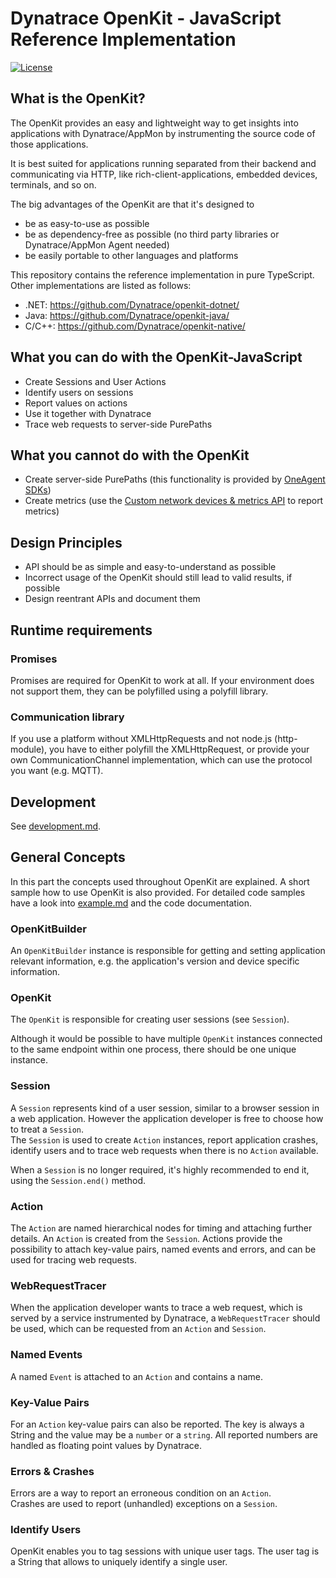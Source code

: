 # Dynatrace OpenKit - JavaScript Reference Implementation

[![License](https://img.shields.io/badge/License-Apache%202.0-blue.svg)](https://opensource.org/licenses/Apache-2.0)

## What is the OpenKit?

The OpenKit provides an easy and lightweight way to get insights into applications with Dynatrace/AppMon by instrumenting the source code of those applications.

It is best suited for applications running separated from their backend and communicating via HTTP, like rich-client-applications, embedded devices, terminals, and so on.

The big advantages of the OpenKit are that it's designed to
* be as easy-to-use as possible
* be as dependency-free as possible (no third party libraries or Dynatrace/AppMon Agent needed)
* be easily portable to other languages and platforms

This repository contains the reference implementation in pure TypeScript. Other implementations are listed as follows:
* .NET: https://github.com/Dynatrace/openkit-dotnet/
* Java: https://github.com/Dynatrace/openkit-java/
* C/C++: https://github.com/Dynatrace/openkit-native/

## What you can do with the OpenKit-JavaScript
* Create Sessions and User Actions
* Identify users on sessions
* Report values on actions
* Use it together with Dynatrace
* Trace web requests to server-side PurePaths

## What you cannot do with the OpenKit
* Create server-side PurePaths (this functionality is provided by [OneAgent SDKs](https://github.com/Dynatrace/OneAgent-SDK))
* Create metrics (use the [Custom network devices & metrics API](https://www.dynatrace.com/support/help/dynatrace-api/timeseries/what-does-the-custom-network-devices-and-metrics-api-provide/) to report metrics)

## Design Principles
* API should be as simple and easy-to-understand as possible
* Incorrect usage of the OpenKit should still lead to valid results, if possible
* Design reentrant APIs and document them

## Runtime requirements

### Promises

Promises are required for OpenKit to work at all. If your environment does not support them, they can be
polyfilled using a polyfill library.

### Communication library

If you use a platform without XMLHttpRequests and not node.js (http-module), you have to either polyfill
the XMLHttpRequest, or provide your own CommunicationChannel implementation, which can use the protocol
you want (e.g. MQTT).

## Development

See [development.md](development.md).

## General Concepts

In this part the concepts used throughout OpenKit are explained. A short sample how to use OpenKit is
also provided. For detailed code samples have a look into [example.md](example.md) and the code documentation.

### OpenKitBuilder

An `OpenKitBuilder` instance is responsible for getting and setting application relevant information, e.g.
the application's version and device specific information.

### OpenKit

The `OpenKit` is responsible for creating user sessions (see `Session`).

Although it would be possible to have multiple `OpenKit` instances connected to the same endpoint
within one process, there should be one unique instance.

### Session

A `Session` represents kind of a user session, similar to a browser session in a web application.
However the application developer is free to choose how to treat a `Session`.  
The `Session` is used to create `Action` instances, report application crashes, identify users and 
to trace web requests when there is no `Action` available. 

When a `Session` is no longer required, it's highly recommended to end it, using the `Session.end()` method.

### Action

The `Action` are named hierarchical nodes for timing and attaching further details.
An `Action` is created from the `Session`. Actions provide the possibility to attach key-value pairs, 
named events and errors, and can be used for tracing web requests.

### WebRequestTracer

When the application developer wants to trace a web request, which is served by a service 
instrumented by Dynatrace, a `WebRequestTracer` should be used, which can be
requested from an `Action` and `Session`.

### Named Events

A named `Event` is attached to an `Action` and contains a name.

### Key-Value Pairs

For an `Action` key-value pairs can also be reported. The key is always a String
and the value may be a `number` or a `string`. All reported numbers are handled as floating point
values by Dynatrace.

### Errors & Crashes

Errors are a way to report an erroneous condition on an `Action`.  
Crashes are used to report (unhandled) exceptions on a `Session`.

### Identify Users

OpenKit enables you to tag sessions with unique user tags. The user tag is a String 
that allows to uniquely identify a single user.
 

